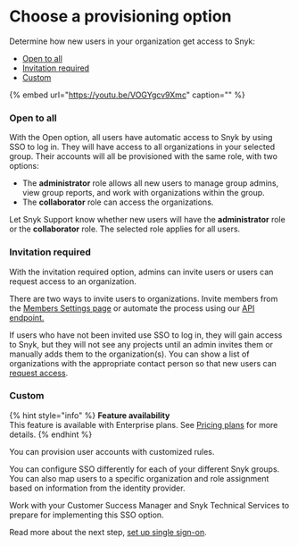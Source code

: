 # Choose a provisioning option

Determine how new users in your organization get access to Snyk:

* [Open to all](choose-a-provisioning-option.md)
* [Invitation required](choose-a-provisioning-option.md)
* [Custom](choose-a-provisioning-option.md)

{% embed url="https://youtu.be/VOGYgcv9Xmc" caption="" %}

### Open to all

With the Open option, all users have automatic access to Snyk by using SSO to log in. They will have access to all organizations in your selected group. Their accounts will all be provisioned with the same role, with two options:

* The **administrator** role allows all new users to manage group admins, view group reports, and work with organizations within the group.
* The **collaborator** role can access the organizations.

Let Snyk Support know whether new users will have the **administrator** role or the **collaborator** role. The selected role applies for all users.

### Invitation required

With the invitation required option, admins can invite users or users can request access to an organization.

There are two ways to invite users to organizations. Invite members from the [Members Settings page](https://snyk.gitbook.io/user-docs/user-and-group-management/managing-groups-and-organizations/invite-and-collaborate-with-team-members) or automate the process using our [API endpoint.](https://snyk.docs.apiary.io/#reference/organizations/user-invitation-to-organization/invite-users)

If users who have not been invited use SSO to log in, they will gain access to Snyk, but they will not see any projects until an admin invites them or manually adds them to the organization\(s\). You can show a list of organizations with the appropriate contact person so that new users can [request access](https://support.snyk.io/hc/en-us/articles/360016034417).

### Custom

{% hint style="info" %}
**Feature availability**  
This feature is available with Enterprise plans. See [Pricing plans](https://snyk.io/plans/) for more details.
{% endhint %}

You can provision user accounts with customized rules.

You can configure SSO differently for each of your different Snyk groups. You can also map users to a specific organization and role assignment based on information from the identity provider.

Work with your Customer Success Manager and Snyk Technical Services to prepare for implementing this SSO option.

Read more about the next step, [set up single sign-on](https://support.snyk.io/hc/en-us/articles/360017753618).

